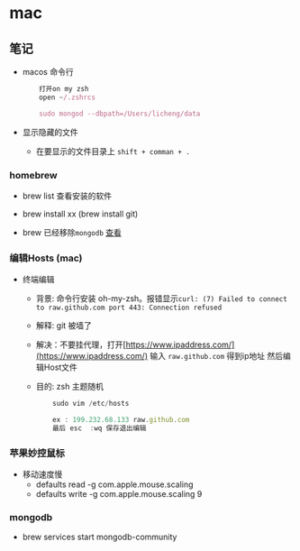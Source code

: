 # mac

## 笔记

+ macos 命令行

    ```js
        打开on my zsh
        open ~/.zshrcs

        sudo mongod --dbpath=/Users/licheng/data
    ```

+ 显示隐藏的文件
  + 在要显示的文件目录上 `shift + comman + .`

### homebrew

+ brew list 查看安装的软件
+ brew install xx (brew install git)

+ brew 已经移除`mongodb` [查看](https://juejin.im/post/6844903962525728782)

### 编辑Hosts (mac)

+ 终端编辑
  + 背景: 命令行安装 oh-my-zsh。报错显示`curl: (7) Failed to connect to raw.github.com port 443: Connection refused`
  + 解释: git 被墙了
  + 解决：不要挂代理，打开[https://www.ipaddress.com/](https://www.ipaddress.com/) 输入 `raw.github.com` 得到ip地址 然后编辑Host文件
  + 目的: zsh 主题随机

    ```js
        sudo vim /etc/hosts

        ex : 199.232.68.133 raw.github.com
        最后 esc  :wq 保存退出编辑
    ```

### 苹果妙控鼠标

+ 移动速度慢
  + defaults read -g com.apple.mouse.scaling
  + defaults write -g com.apple.mouse.scaling 9

### mongodb

+ brew services start mongodb-community